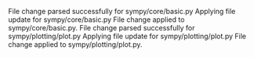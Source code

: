 File change parsed successfully for sympy/core/basic.py
Applying file update for sympy/core/basic.py
File change applied to sympy/core/basic.py.
File change parsed successfully for sympy/plotting/plot.py
Applying file update for sympy/plotting/plot.py
File change applied to sympy/plotting/plot.py.
